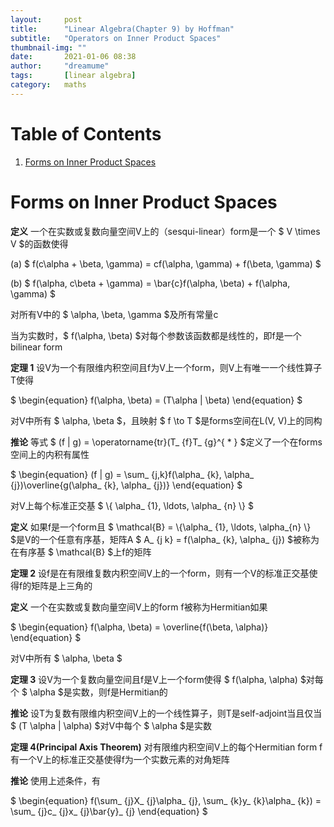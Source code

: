 ```yaml
---
layout:     post
title:      "Linear Algebra(Chapter 9) by Hoffman"
subtitle:   "Operators on Inner Product Spaces"
thumbnail-img: ""
date:       2021-01-06 08:38
author:     "dreamume"
tags: 		[linear algebra]
category:   maths
---
```

<head>
    <script src="https://cdn.mathjax.org/mathjax/latest/MathJax.js?config=TeX-AMS-MML_HTMLorMML" type="text/javascript"></script>
    <script type="text/x-mathjax-config">
        MathJax.Hub.Config({
            tex2jax: {
            skipTags: ['script', 'noscript', 'style', 'textarea', 'pre'],
            inlineMath: [['$','$']]
            }
        });
    </script>
</head>

# Table of Contents

1.  [Forms on Inner Product Spaces](#org33aee2c)


<a id="org33aee2c"></a>

# Forms on Inner Product Spaces

**定义** 一个在实数或复数向量空间V上的（sesqui-linear）form是一个 $ V \\times V $的函数使得

(a) $ f(c\\alpha + \\beta, \\gamma) = cf(\\alpha, \\gamma) + f(\\beta, \\gamma) $

(b) $ f(\\alpha, c\\beta + \\gamma) = \\bar{c}f(\\alpha, \\beta) + f(\\alpha, \\gamma) $

对所有V中的 $ \\alpha, \\beta, \\gamma $及所有常量c

当为实数时，$ f(\\alpha, \\beta) $对每个参数该函数都是线性的，即f是一个bilinear form

**定理 1** 设V为一个有限维内积空间且f为V上一个form，则V上有唯一一个线性算子T使得

$ \\begin{equation} f(\\alpha, \\beta) = (T\\alpha \| \\beta) \\end{equation} $

对V中所有 $ \\alpha, \\beta $，且映射 $ f \\to T $是forms空间在L(V, V)上的同构

**推论** 等式 $ (f \| g) = \\operatorname{tr}(T_ {f}T_ {g}^{ * } $定义了一个在forms空间上的内积有属性

$ \\begin{equation} (f \| g) = \\sum_ {j,k}f(\\alpha_ {k}, \\alpha_ {j})\\overline{g(\\alpha_ {k}, \\alpha_ {j})} \\end{equation} $

对V上每个标准正交基 $ \\{ \\alpha_ {1}, \\ldots, \\alpha_ {n} \\} $

**定义** 如果f是一个form且 $ \\mathcal{B} = \\{\\alpha_ {1}, \\ldots, \\alpha_{n} \\} $是V的一个任意有序基，矩阵A $ A_ {j k} = f(\\alpha_ {k}, \\alpha_ {j}) $被称为在有序基 $ \\mathcal{B} $上f的矩阵

**定理 2** 设f是在有限维复数内积空间V上的一个form，则有一个V的标准正交基使得f的矩阵是上三角的

**定义** 一个在实数或复数向量空间V上的form f被称为Hermitian如果

$ \\begin{equation} f(\\alpha, \\beta) = \\overline{f(\\beta, \\alpha)} \\end{equation} $

对V中所有 $ \\alpha, \\beta $

**定理 3** 设V为一个复数向量空间且f是V上一个form使得 $ f(\\alpha, \\alpha) $对每个 $ \\alpha $是实数，则f是Hermitian的

**推论** 设T为复数有限维内积空间V上的一个线性算子，则T是self-adjoint当且仅当 $ (T \\alpha \| \\alpha) $对V中每个 $ \\alpha $是实数

**定理 4(Principal Axis Theorem)** 对有限维内积空间V上的每个Hermitian form f有一个V上的标准正交基使得f为一个实数元素的对角矩阵

**推论** 使用上述条件，有

$ \\begin{equation} f(\\sum_ {j}X_ {j}\\alpha_ {j}, \\sum_ {k}y_ {k}\\alpha_ {k}) = \\sum_ {j}c_ {j}x_ {j}\\bar{y}_ {j} \\end{equation} $
